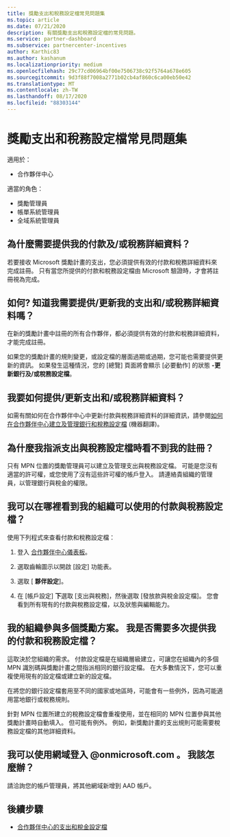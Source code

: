 ```yaml
---
title: 獎勵支出和稅務設定檔常見問題集
ms.topic: article
ms.date: 07/21/2020
description: 有關獎勵支出和稅務設定檔的常見問題。
ms.service: partner-dashboard
ms.subservice: partnercenter-incentives
author: Karthic83
ms.author: kashanum
ms.localizationpriority: medium
ms.openlocfilehash: 29c77cd06964bf00e7506738c92f5764a678e605
ms.sourcegitcommit: 9d3f88f7008a2771b02cb4af860c6ca00eb50e42
ms.translationtype: MT
ms.contentlocale: zh-TW
ms.lasthandoff: 08/17/2020
ms.locfileid: "88303144"
---
```

# <a name="incentives-payout-and-tax-profile-faqs"></a>獎勵支出和稅務設定檔常見問題集

適用於：

- 合作夥伴中心

適當的角色：

- 獎勵管理員
- 帳單系統管理員
- 全域系統管理員

## <a name="why-do-i-need-to-provide-my-payout-andor-tax-details"></a>為什麼需要提供我的付款及/或稅務詳細資料？

若要接收 Microsoft 獎勵計畫的支出，您必須提供有效的付款和稅務詳細資料來完成註冊。 只有當您所提供的付款和稅務設定檔由 Microsoft 驗證時，才會將註冊視為完成。

## <a name="how-do-i-know-that-i-need-to-provideupdate-my-payout-andor-tax-details"></a>如何? 知道我需要提供/更新我的支出和/或稅務詳細資料嗎？

在新的獎勵計畫中註冊的所有合作夥伴，都必須提供有效的付款和稅務詳細資料，才能完成註冊。

如果您的獎勵計畫的規則變更，或設定檔的層面過期或過期，您可能也需要提供更新的資訊。 如果發生這種情況，您的 [總覽] 頁面將會顯示 [必要動作] 的狀態 **-更新銀行及/或稅務設定檔**。

## <a name="how-do-i-provide-update-my-payout-and-or-tax-details"></a>我要如何提供/更新支出和/或稅務詳細資料？

如需有關如何在合作夥伴中心中更新付款與稅務詳細資料的詳細資訊，請參閱[如何在合作夥伴中心建立及管理銀行和稅務設定檔](https://support.microsoft.com/help/4524534/how-to-create-and-manage-bank-and-tax-profiles-in-partner-center) \(機器翻譯\)。

## <a name="why-dont-i-see-my-enrollments-when-i-go-to-assign-my-payout-and-tax-profile"></a>為什麼我指派支出與稅務設定檔時看不到我的註冊？

只有 MPN 位置的獎勵管理員可以建立及管理支出與稅務設定檔。 可能是您沒有適當的許可權，或您使用了沒有這些許可權的帳戶登入。 請連絡貴組織的管理員，以管理銀行與稅金的權限。

## <a name="where-can-i-see-the-payout-and-tax-profiles-for-my-organization-that-i-can-use"></a>我可以在哪裡看到我的組織可以使用的付款與稅務設定檔？

使用下列程式來查看付款和稅務設定檔：

1. 登入 [合作夥伴中心儀表板](https://partner.microsoft.com/dashboard)。

2. 選取齒輪圖示以開啟 [設定] 功能表。

3. 選取 [ **夥伴設定**]。

4. 在 [帳戶設定] **下**選取 [支出與稅務]，然後選取 [發放款與稅金設定檔]。 您會看到所有現有的付款與稅務設定檔，以及狀態與編輯能力。

## <a name="my-organization-is-participating-in-multiple-incentive-programs-do-i-need-to-provide-my-payment-and-tax-profile-multiple-times"></a>我的組織參與多個獎勵方案。 我是否需要多次提供我的付款和稅務設定檔？

這取決於您組織的需求。 付款設定檔是在組織層級建立，可讓您在組織內的多個 MPN 識別碼與獎勵計畫之間指派相同的銀行設定檔。 在大多數情況下，您可以重複使用現有的設定檔或建立新的設定檔。

在將您的銀行設定檔套用至不同的國家或地區時，可能會有一些例外，因為可能適用當地銀行或稅務規則。

針對 MPN 位置所建立的稅務設定檔會重複使用，並在相同的 MPN 位置參與其他獎勵計畫時自動填入。 但可能有例外。 例如，新獎勵計畫的支出規則可能需要稅務設定檔的其他詳細資料。  

## <a name="im-only-able-to-sign-in-with-my-onmicrosoftcom-domain-what-should-i-do"></a>我可以使用網域登入 @onmicrosoft.com 。 我該怎麼辦？

請洽詢您的帳戶管理員，將其他網域新增到 AAD 帳戶。

## <a name="next-steps"></a>後續步驟

- [合作夥伴中心的支出和稅金設定檔](incentives-create-and-manage-your-payout-and-tax-profiles.md)